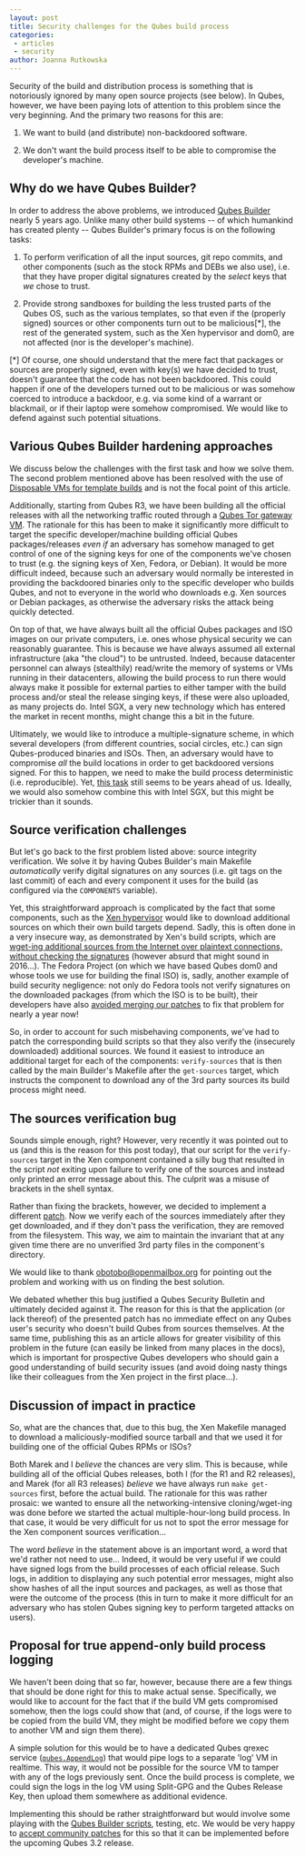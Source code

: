 ```yaml
---
layout: post
title: Security challenges for the Qubes build process
categories:
 - articles
 - security
author: Joanna Rutkowska
---
```


Security of the build and distribution process is something that is notoriously
ignored by many open source projects (see below). In Qubes, however, we have
been paying lots of attention to this problem since the very beginning. And the
primary two reasons for this are:

1. We want to build (and distribute) non-backdoored software.

2. We don't want the build process itself to be able to compromise the
   developer's machine.

## Why do we have Qubes Builder?

In order to address the above problems, we introduced [Qubes
Builder][qubes_builder] nearly 5 years ago. Unlike many other build systems --
of which humankind has created plenty -- Qubes Builder's
primary focus is on the following tasks:

1. To perform verification of all the input sources, git repo commits, and other
   components (such as the stock RPMs and DEBs we also use), i.e. that they have
   proper digital signatures created by the _select_ keys that _we_ chose to
   trust.

2. Provide strong sandboxes for building the less trusted parts of the Qubes OS,
   such as the various templates, so that even if the (properly signed) sources
   or other components turn out to be malicious[\*], the rest of the
   generated system, such as the Xen hypervisor and dom0, are not affected
   (nor is the developer's machine).

[\*] Of course, one should understand that the mere fact that packages or
sources are properly signed, even with key(s) we have decided to trust, doesn't
guarantee that the code has not been backdoored. This could happen if one
of the developers turned out to be malicious or was somehow coerced to
introduce a backdoor, e.g. via some kind of a warrant or blackmail, or if
their laptop were somehow compromised. We would like to defend against
such potential situations.

## Various Qubes Builder hardening approaches

We discuss below the challenges with the first task and how we solve them.
The second problem mentioned above has been resolved with the use of
[Disposable VMs for template builds][qubes_builder_dispvm] and is not the focal
point of this article.

Additionally, starting from Qubes R3, we have been building all the official
releases with all the networking traffic routed through a [Qubes Tor gateway
VM][qubes_tor]. The rationale for this has been to make it significantly more
difficult to target the specific developer/machine building official Qubes
packages/releases _even if_ an adversary has somehow managed to get
control of one of the signing keys for one of the components we've chosen to
trust (e.g. the signing keys of Xen, Fedora, or Debian). It would be more
difficult indeed, because such an adversary would normally be interested in
providing the backdoored binaries only to the specific developer who builds
Qubes, and not to everyone in the world who downloads e.g. Xen sources or Debian
packages, as otherwise the adversary risks the attack being quickly detected.

On top of that, we have always built all the official Qubes packages and
ISO images on our private computers, i.e. ones whose physical security we can
reasonably guarantee. This is because we have always assumed all
external infrastructure (aka "the cloud") to be untrusted. Indeed, because
datacenter personnel can always (stealthily) read/write the memory of systems or
VMs running in their datacenters, allowing the build process to run there would
always make it possible for external parties to either tamper with the build
process and/or steal the release singing keys, if these were also uploaded, as
many projects do. Intel SGX, a very new technology which has entered the market
in recent months, might change this a bit in the future.

Ultimately, we would like to introduce a multiple-signature scheme, in which
several developers (from different countries, social circles, etc.) can sign
Qubes-produced binaries and ISOs. Then, an adversary would have to compromise
_all_ the build locations in order to get backdoored versions signed.  For this
to happen, we need to make the build process deterministic (i.e. reproducible).
Yet, [this task][qubes_deterministic_builds] still seems to be years ahead of
us. Ideally, we would also somehow combine this with Intel SGX, but this
might be trickier than it sounds.

## Source verification challenges

But let's go back to the first problem listed above: source integrity
verification. We solve it by having Qubes Builder's main Makefile
_automatically_ verify digital signatures on any sources (i.e. git tags on the
last commit) of each and every component it uses for the build (as
configured via the `COMPONENTS` variable).

Yet, this straightforward approach is complicated by the fact that some
components, such as the [Xen hypervisor][xen_repo] would like to download
additional sources on which their own build targets depend. Sadly, this is often
done in a very insecure way, as demonstrated by Xen's build scripts,
which are [wget-ing additional sources from the Internet over plaintext
connections, without checking the signatures][xen_critique] (however absurd that might sound in
2016...). The Fedora Project (on which we have based Qubes dom0 and whose tools
we use for building the final ISO) is, sadly, another example of build security
negligence: not only do Fedora tools not verify signatures on the downloaded
packages (from which the ISO is to be built), their developers have also
[avoided merging our patches][pungi_marek_pr] to fix that problem for nearly
a year now!

So, in order to account for such misbehaving components, we've had to patch the
corresponding build scripts so that they also verify the (insecurely
downloaded) additional sources. We found it easiest to introduce an additional
target for each of the components: `verify-sources` that is then called by the
main Builder's Makefile after the `get-sources` target, which instructs the
component to download any of the 3rd party sources its build process might need.

## The sources verification bug

Sounds simple enough, right? However, very recently it was pointed out to us
(and this is the reason for this post today), that our script for the
`verify-sources` target in the Xen component contained a silly bug that
resulted in the script _not_ exiting upon failure to verify one of the sources
and instead only printed an error message about this. The culprit was a misuse
of brackets in the shell syntax.

Rather than fixing the brackets, however, we decided to implement a different
[patch][builder_fix]. Now we verify each of the sources immediately after they
get downloaded, and if they don't pass the verification, they are removed from
the filesystem. This way, we aim to maintain the invariant that at any given
time there are no unverified 3rd party files in the component's directory. 

We would like to thank obotobo@openmailbox.org for pointing out the problem and
working with us on finding the best solution.

We debated whether this bug justified a Qubes Security Bulletin and
ultimately decided against it. The reason for this is that the application (or
lack thereof) of the presented patch has no immediate effect on any Qubes user's
security who doesn't build Qubes from sources themselves. At the same time,
publishing this as an article allows for greater visibility of this problem
in the future (can easily be linked from many places in the docs), which is
important for prospective Qubes developers who should gain a good understanding
of build security issues (and avoid doing nasty things like their colleagues
from the Xen project in the first place...).

## Discussion of impact in practice

So, what are the chances that, due to this bug, the Xen Makefile managed to
download a maliciously-modified source tarball and that we used it for building
one of the official Qubes RPMs or ISOs?

Both Marek and I _believe_ the chances are very slim. This is
because, while building all of the official Qubes releases, both I (for the
R1 and R2 releases), and Marek (for all R3 releases) _believe_ we have always run
`make get-sources` first, before the actual build. The rationale for this was
rather prosaic: we wanted to ensure all the networking-intensive
cloning/wget-ing was done before we started the actual multiple-hour-long build
process. In that case, it would be very difficult for us not to spot the error
message for the Xen component sources verification...

The word _believe_ in the statement above is an important word, a word that we'd
rather not need to use... Indeed, it would be very useful if we could have
signed logs from the build processes of each official release. Such logs, in
addition to displaying any such potential error messages, might also show hashes
of all the input sources and packages, as well as those that were the outcome of
the process (this in turn to make it more difficult for an adversary who has
stolen Qubes signing key to perform targeted attacks on users).

## Proposal for true append-only build process logging

We haven't been doing that so far, however, because there are a few things that
should be done right for this to make actual sense. Specifically, we would like
to account for the fact that if the build VM gets compromised somehow, then the
logs could show that (and, of course, if the logs were to be copied from the
build VM, they might be modified before we copy them to another VM and
sign them there).

A simple solution for this would be to have a dedicated Qubes qrexec service
([`qubes.AppendLog`][qubes_appendlog_ticket]) that would pipe logs to a
separate 'log' VM in realtime. This way, it would not be possible for the source
VM to tamper with any of the logs previously sent. Once the build process is
complete, we could sign the logs in the log VM using Split-GPG and the Qubes
Release Key, then upload them somewhere as additional evidence.

Implementing this should be rather straightforward but would involve some
playing with the [Qubes Builder scripts][qubes_builder_repo], testing, etc. We
would be very happy to [accept community patches][qubes_howto_contribute] for
this so that it can be implemented before the upcoming Qubes 3.2 release.


[xen_repo]: https://github.com/QubesOS/qubes-vmm-xen
[kernel_repo]: https://github.com/QubesOS/qubes-linux-kernel
[qubes_builder]: https://www.qubes-os.org/doc/qubes-builder/
[qubes_builder_dispvm]: https://github.com/marmarek/qubes-builder/blob/master/doc/TemplateDispVMBuild.md
[qubes_builder_repo]: https://github.com/QubesOS/qubes-builder/
[xen_critique]: https://lists.xen.org/archives/html/xen-devel/2015-11/msg00601.html
[30rc1_post]: https://blog.invisiblethings.org/2015/04/23/qubes-30rc1-and-roadmap.html
[builder_fix]: https://github.com/QubesOS/qubes-vmm-xen/commit/b48118b8ca59f1bd4208560adf044d35c10fa50b
[pungi_marek_pr]: https://pagure.io/pungi/pull-request/63
[qubes_deterministic_builds]: https://github.com/QubesOS/qubes-issues/issues/816
[qubes_howto_contribute]: https://www.qubes-os.org/doc/source-code/
[qubes_tor]: https://www.qubes-os.org/doc/whonix/
[qubes_appendlog_ticket]: https://github.com/QubesOS/qubes-issues/issues/2023
